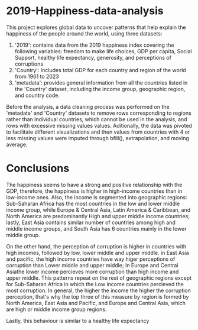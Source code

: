 # 2019-Happiness-data-analysis
This project explores global data to uncover patterns that help explain the happiness of the people around the world, using three datasets:
1. '2019': contains data from the 2019 happiness index covering the following variables: freedom to make life choices, GDP per capita, Social Support, healthy life expectancy, generosity, and perceptions of corruptions
2. 'Country': Includes total GDP for each country and region of the world from 1961 to 2023
3. 'metadata': provides general information from all the countries listed in the 'Country' dataset, including the income group, geographic region, and country code.

Before the analysis, a data cleaning process was performed on the 'metadata' and 'Country' datasets to remove rows corresponding to regions rather than individual countries, which cannot be used in the analysis, and rows with excessive missing values values. Aditionally, the data was pivoted to facilitate different visualizations and then values from countries with 4 or less missing values were imputed through bfill(), extrapolation, and moving average.

# Conclusions
The happiness seems to have a strong and positive relationship with the GDP, therefore, the happiness is higher in high-income countries than in low-income ones.
Also, the income is segmented into geographic regions: Sub-Saharan Africa has the most countries in the low and lower middle income group, while Europe & Central Asia, Latin America & Caribbean, and North America are predominantly High and upper middle income countries; lastly, East Asia contains similar number of countries among high and middle income groups, and South Asia has 6 countries mainly in the lower middle group.

On the other hand, the perception of corruption is higher in countries with high incomes, followed by low, lower middle and upper middle. in East Asia and pacific, the high income countries have way higer perceptions of corruption than Lower middle and upper middle; In Europe and Central Asiathe lower income percieves more corruption than high income and upper middle. This patterns repeat on the rest of geographic regions except for Sub-Saharan Africa in which the Low income countries percieved the most corruption.
In general, the higher the income the higher the corruption perception, that's why the top three of this measure by region is formed by North America, East Asia and Pacific, and Europe and Central Asia, which are high or middle income group regions.

Lastly, this behaviour is similar to a healthy life expectancy
